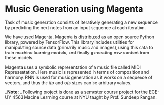 # Music Generation using Magenta 

Task of music generation consists of iteratively generating a new sequence by predicting the next notes from an input sequence at each iteration.

We have used Magenta. Magenta is distributed as an open source Python library, powered by TensorFlow. This library includes utilities for manipulating source data (primarily music and images), using this data to train machine learning models, and finally generating new content from these models. 

Magenta uses a symbolic representation of a music file called MIDI Representation. Here music is represented in terms of composition and harmony. RNN is used for music generation as it works on a sequence of vectors, and thus the i/p and o/p sizes can be arbitrary values. 

**_Note: _** Following project is done as a semester course project for the ECE-UY 4563 Macine Learning course at NYU taught by Prof. Sundeep Rangan. 
